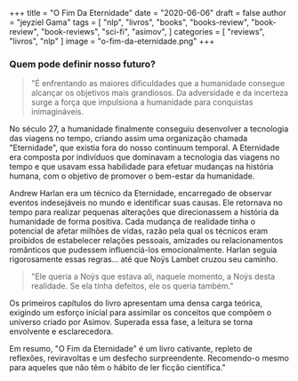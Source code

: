+++
title = "O Fim Da Eternidade"
date = "2020-06-06"
draft = false
author = "jeyziel Gama"
tags = [
     "nlp",
    "livros",
    "books",
    "books-review",
    "book-review",
    "book-reviews",
    "sci-fi",
    "asimov",
]
categories = [
    "reviews",
    "livros",
    "nlp"
]
image = "o-fim-da-eternidade.png"
+++


### Quem pode definir nosso futuro?

>"É enfrentando as maiores dificuldades que a humanidade consegue alcançar os objetivos mais grandiosos. Da adversidade e da incerteza surge a força que impulsiona a humanidade para conquistas inimagináveis.

No século 27, a humanidade finalmente conseguiu desenvolver a tecnologia das viagens no tempo, criando assim uma organização chamada "Eternidade", que existia fora do nosso continuum temporal. A Eternidade era composta por indivíduos que dominavam a tecnologia das viagens no tempo e que usavam essa habilidade para efetuar mudanças na história humana, com o objetivo de promover o bem-estar da humanidade.

Andrew Harlan era um técnico da Eternidade, encarregado de observar eventos indesejáveis no mundo e identificar suas causas. Ele retornava no tempo para realizar pequenas alterações que direcionassem a história da humanidade de forma positiva. Cada mudança de realidade tinha o potencial de afetar milhões de vidas, razão pela qual os técnicos eram proibidos de estabelecer relações pessoais, amizades ou relacionamentos românticos que pudessem influenciá-los emocionalmente. Harlan seguia rigorosamente essas regras... até que Noÿs Lambet cruzou seu caminho.

> "Ele queria a Noÿs que estava ali, naquele momento, a Noÿs desta realidade. Se ela tinha defeitos, ele os queria também."

Os primeiros capítulos do livro apresentam uma densa carga teórica, exigindo um esforço inicial para assimilar os conceitos que compõem o universo criado por Asimov. Superada essa fase, a leitura se torna envolvente e esclarecedora.

Em resumo, "O Fim da Eternidade" é um livro cativante, repleto de reflexões, reviravoltas e um desfecho surpreendente. Recomendo-o mesmo para aqueles que não têm o hábito de ler ficção científica."